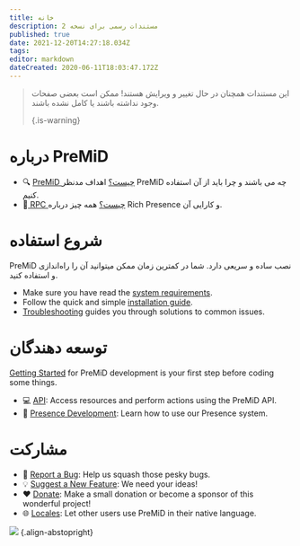 ```yaml
---
title: خانه
description: مستندات رسمی برای نسخه 2
published: true
date: 2021-12-20T14:27:18.034Z
tags:
editor: markdown
dateCreated: 2020-06-11T18:03:47.172Z
---
```


> این مستندات همچنان در حال تغییر و ویرایش هستند! ممکن است بعضی صفحات وجود نداشته باشند یا کامل نشده باشند. 
> 
> {.is-warning}

# درباره PreMiD
- :mag: [ PreMiD چیست؟](/about) اهداف مدنظر PreMiD چه می باشند و چرا باید از آن استفاده کنیم.
- :link:[ RPC چیست؟](https://discordapp.com/rich-presence) همه چیز درباره Rich Presence و کارایی آن.

# شروع استفاده

PreMiD نصب ساده و سریعی دارد. شما در کمترین زمان ممکن میتوانید آن را راه‌اندازی و استفاده کنید.

- Make sure you have read the [system requirements](/install/requirements).
- Follow the quick and simple [installation guide](/install).
- [Troubleshooting](/troubleshooting) guides you through solutions to common issues.

# توسعه دهندگان

[Getting Started](/dev) for PreMiD development is your first step before coding some things.

- :computer: [API](/dev/api): Access resources and perform actions using the PreMiD API.
- :wrench: [Presence Development](/dev/presence): Learn how to use our Presence system.

# مشارکت
- :bug: [Report a Bug](https://github.com/PreMiD): Help us squash those pesky bugs.
- :bulb: [Suggest a New Feature](https://discord.premid.app/): We need your ideas!
- :heart: [Donate](https://www.patreon.com/Timeraa): Make a small donation or become a sponsor of this wonderful project!
- :globe_with_meridians: [Locales](https://translate.premid.app): Let other users use PreMiD in their native language.

![](https://beta.premid.app/img/logo.2b414dc2.gif) {.align-abstopright}
